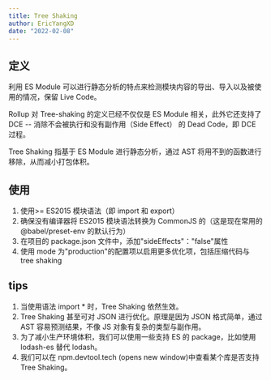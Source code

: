 ```yaml
---
title: Tree Shaking
author: EricYangXD
date: "2022-02-08"
---
```


## 定义

利用 ES Module 可以进行静态分析的特点来检测模块内容的导出、导入以及被使用的情况，保留 Live Code。

Rollup 对 Tree-shaking 的定义已经不仅仅是 ES Module 相关，此外它还支持了 DCE -- 消除不会被执行和没有副作用（Side Effect） 的 Dead Code，即 DCE 过程。

Tree Shaking 指基于 ES Module 进行静态分析，通过 AST 将用不到的函数进行移除，从而减小打包体积。

## 使用

1. 使用>= ES2015 模块语法（即 import 和 export）
2. 确保没有编译器将 ES2015 模块语法转换为 CommonJS 的（这是现在常用的@babel/preset-env 的默认行为）
3. 在项目的 package.json 文件中，添加"sideEffects"："false"属性
4. 使用 mode 为"production"的配置项以启用更多优化项，包括压缩代码与 tree shaking

## tips

1. 当使用语法 import \* 时，Tree Shaking 依然生效。
2. Tree Shaking 甚至可对 JSON 进行优化。原理是因为 JSON 格式简单，通过 AST 容易预测结果，不像 JS 对象有复杂的类型与副作用。
3. 为了减小生产环境体积，我们可以使用一些支持 ES 的 package，比如使用 lodash-es 替代 lodash。
4. 我们可以在 npm.devtool.tech (opens new window)中查看某个库是否支持 Tree Shaking。
